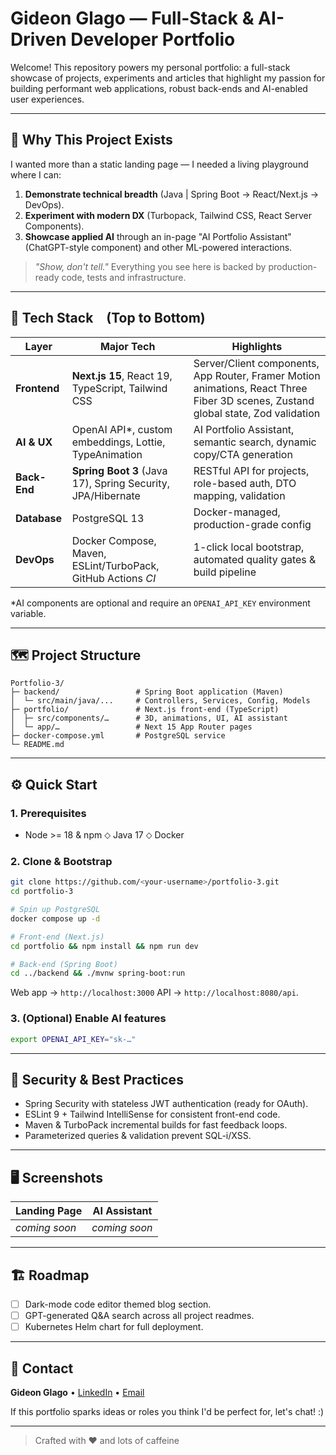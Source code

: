 # Gideon Glago — Full-Stack & AI-Driven Developer Portfolio

Welcome! This repository powers my personal portfolio: a full-stack showcase of projects, experiments and articles that highlight my passion for building performant web applications, robust back-ends and AI-enabled user experiences.

---

## 🚀 Why This Project Exists

I wanted more than a static landing page — I needed a living playground where I can:

1. **Demonstrate technical breadth** (Java \| Spring Boot → React/Next.js → DevOps).
2. **Experiment with modern DX** (Turbopack, Tailwind CSS, React Server Components).
3. **Showcase applied AI** through an in-page "AI Portfolio Assistant" (ChatGPT-style component) and other ML-powered interactions.

> _"Show, don't tell."_ Everything you see here is backed by production-ready code, tests and infrastructure.

---

## 🧰 Tech Stack (Top to Bottom)

| Layer        | Major Tech                                                   | Highlights                                                                                                                        |
| ------------ | ------------------------------------------------------------ | --------------------------------------------------------------------------------------------------------------------------------- |
| **Frontend** | **Next.js&nbsp;15**, React 19, TypeScript, Tailwind CSS      | Server/Client components, App Router, Framer Motion animations, React Three Fiber 3D scenes, Zustand global state, Zod validation |
| **AI & UX**  | OpenAI API\*, custom embeddings, Lottie, TypeAnimation       | AI Portfolio Assistant, semantic search, dynamic copy/CTA generation                                                              |
| **Back-End** | **Spring Boot 3** (Java 17), Spring Security, JPA/Hibernate  | RESTful API for projects, role-based auth, DTO mapping, validation                                                                |
| **Database** | PostgreSQL 13                                                | Docker-managed, production-grade config                                                                                           |
| **DevOps**   | Docker Compose, Maven, ESLint/TurboPack, GitHub Actions _CI_ | 1-click local bootstrap, automated quality gates & build pipeline                                                                 |

\*AI components are optional and require an `OPENAI_API_KEY` environment variable.

---

## 🗺️ Project Structure

```
Portfolio-3/
├─ backend/                 # Spring Boot application (Maven)
│  └─ src/main/java/...     # Controllers, Services, Config, Models
├─ portfolio/               # Next.js front-end (TypeScript)
│  ├─ src/components/…      # 3D, animations, UI, AI assistant
│  └─ app/…                 # Next 15 App Router pages
├─ docker-compose.yml       # PostgreSQL service
└─ README.md
```

---

## ⚙️ Quick Start

### 1. Prerequisites

- Node \>= 18 & npm ⬦ Java 17 ⬦ Docker

### 2. Clone & Bootstrap

```bash
git clone https://github.com/<your-username>/portfolio-3.git
cd portfolio-3

# Spin up PostgreSQL
docker compose up -d

# Front-end (Next.js)
cd portfolio && npm install && npm run dev

# Back-end (Spring Boot)
cd ../backend && ./mvnw spring-boot:run
```

Web app → `http://localhost:3000` API → `http://localhost:8080/api`.

### 3. (Optional) Enable AI features

```bash
export OPENAI_API_KEY="sk-…"
```

---

## 🔐 Security & Best Practices

- Spring Security with stateless JWT authentication (ready for OAuth).
- ESLint 9 + Tailwind IntelliSense for consistent front-end code.
- Maven & TurboPack incremental builds for fast feedback loops.
- Parameterized queries & validation prevent SQL-i/XSS.

---

## 🖥️ Screenshots

| Landing Page  | AI Assistant  |
| ------------- | ------------- |
| _coming soon_ | _coming soon_ |

---

## 🏗️ Roadmap

- [ ] Dark-mode code editor themed blog section.
- [ ] GPT-generated Q&A search across all project readmes.
- [ ] Kubernetes Helm chart for full deployment.

---

## 🤝 Contact

**Gideon Glago** • [LinkedIn](https://www.linkedin.com/in/glagogideon/) • [Email](mailto:glagogideonelorm2006@gmail.com)

If this portfolio sparks ideas or roles you think I'd be perfect for, let's chat! :)

---

> Crafted with ❤️ and lots of caffeine
